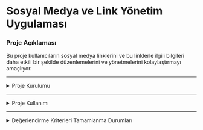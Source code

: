 # Sosyal Medya ve Link Yönetim Uygulaması

### Proje Açıklaması


Bu proje kullanıcıların sosyal medya linklerini ve bu linklerle ilgili bilgileri daha etkili bir şekilde düzenlemelerini ve yönetmelerini kolaylaştırmayı amaçlıyor.

---

<details>
<summary>Proje Kurulumu</summary>

- Aşağıdaki komut ile projeyi lokalinize klonlayın.

    - git clone [https://github.com/Esmahr/social-media-link-management.git](https://github.com/Esmahr/social-media-link-management.git)


## Backend
- Clonlanan proje içerisindeki backend projesini vsCode'da açın.
- Açılan projenin terminalinde ` npm install ` komutu ile npm paketini indirin.
- Paket indikten sonra ` docker-compose up -d `  komutu ile docker container larınızı oluşturun.  
- Docker desktop uygulamasını açın.
<img src="./sosyal-medya-link-yonetimi-frontend/src/assets/readme/docker.png" alt="alt yazı" width="320">

- Proje terminalinde ` npm start ` komutu ile projeyi lokalinizde ayağa kaldırın.
- Docker desktopda oluşan **_sosyal-medya-link-yonetimi-backend_** container ında port alanından MongoDb veritabanı portunuzu tarayıcıda açın.
    * MongoDb Url: **_http://localhost:8081/_**
    * username: esma
    * password: esma

     <img src="./sosyal-medya-link-yonetimi-frontend/src/assets/readme/db1.png" alt="alt yazı" width="320">

     ---

     <img src="./sosyal-medya-link-yonetimi-frontend/src/assets/readme/db2.png" alt="alt yazı" width="320">

     ---

     <img src="./sosyal-medya-link-yonetimi-frontend/src/assets/readme/db3.png" alt="alt yazı" width="320">
- Backend isteklerini test etmek için; 
    * Postman Collection : https://github.com/Esmahr/social-media-link-management/tree/main/postman
    * Swagger Url: http://localhost:5000/api-docs/#/


## Frontend
- Clonlanan proje içerisindeki frontend projesini vsCode'da açın.
- Açılan projenin terminalinde ` npm install ` komutu ile npm paketini indirin.
- Paket indikten sonra ` ng serve ` komutu ile projeyi lokalinizde ayağa kaldırın.
- Tarayıcınızda **_http://localhost:4200/_** portu ile projeye ulaşabilirsiniz.

</details>

---

<details>
<summary>Proje Kullanımı</summary>

- Register Ekranı
    * Proje localde çalıştıktan sonra açılan sayfada register alanında bilgilerinizi doldurarak üye olunuz.
    <img src="./sosyal-medya-link-yonetimi-frontend/src/assets/readme/register.png" alt="alt yazı" width="320">
    
    * Üye olduktan sonra login ekranına yönlendirileceksiniz.
- Login Ekranı
    * Login alanında bilgilerinizi doldurarak giriş yapınız.
     <img src="./sosyal-medya-link-yonetimi-frontend/src/assets/readme/login.png" alt="alt yazı" width="320">

- Home Ekranı
    * Login olduktan sonra home ekranına yönlendirileceksiniz.
     <img src="./sosyal-medya-link-yonetimi-frontend/src/assets/readme/home.png" alt="alt yazı" width="320">
     
    * Anasayfada sağ üst köşede bulunan **Çıkış Yap** ikonuna tıklayarak hesabınızdan çıkış yapabilirsiniz.
    * Anasayfanızda mevcut sosyal medya linklerinizi görüntüleyebilir ve bu linkler içinde arama işlemini yapıp sıralama yapabilirsiniz.
     <img src="./sosyal-medya-link-yonetimi-frontend/src/assets/readme/search.png" alt="alt yazı" width="320">
     
    * Ayrıca bu sayfada temel crud işlemlerinizi yapabilirsiniz.
        - **Yeni sosyal medya linki ekleme**
            - Ana sayfada, sağ üst köşede bulunan **Yeni Ekle** butonu ile sosyal medya linki ekleyebilirsiniz
             <img src="./sosyal-medya-link-yonetimi-frontend/src/assets/readme/new.png" alt="alt yazı" width="320">
             
        - **Sosyal Medya Bilgilerini Güncelleme ve Silme**
             - Ana sayfada, tablo içerisinde düzenlemek istediğiniz satıra tıklayınız.
             - Açılan modal da mevcut bilgilerinizi görüntüleyebilir, **Kaydet** butonu ile güncelleyebilir veya **Sil** butonu ile silebilirsiniz.
             <img src="./sosyal-medya-link-yonetimi-frontend/src/assets/readme/edit.png" alt="alt yazı" width="320">
        - **Son Ziyaret Edilen Linkler**
             - Yeni ekle butonu yanında bulunan **view** butonuna tıklayarak en son ziyaret ettiğiniz linklerinizi görüntüleyebilirsiniz.
             <img src="./sosyal-medya-link-yonetimi-frontend/src/assets/readme/lastvisited.png" alt="alt yazı" width="320">

</details>

---

<details>
<summary>Değerlendirme Kriterleri Tamamlanma Durumları</summary>

* [x] Projeden ne anladığınızı ve hangi adımları izleyerek ilerlediğinizi bir doküman olarak yazıp proje içerisine ekleyiniz (15P)
* [x] Angular'da kodları component ve service’lere bölün (15P)
* [x] Tasarımı responsive olarak kodlayın (10p)
* [x] API NodeJS ve express kullanarak oluşturulmalı (20P)
* [x] Verileri bir veritabanında (MongoDB, MySQL,…) kalıcı olarak saklayın (10p)
* [x] Restful API tasarım kurallarına dikkat edilmeli (5p)
* [x] Veri nesneleri için model ve interfaceleri tanımlayın (10p)
* [x] Oluşturduğunuz API’leri bir postman collection olarak projeye ekleyin (5p)
* [x] Karmaşık kod bloklarınız için yorumları unutmayın (5p)
* [x] Kolayca çalıştırabilmemiz için readme dosyasında gerekli yönergeleri bulundurun (5p)
* [x] (Bonus) Kullanıcının ziyaret ettiği sayfaları kullanıcının lokalinde saklayın ve son gezdiklerim listesi oluşturup ekranın bir köşesinde gösterin (10p)

Toplam puan: :smirk: 110 

</details>
